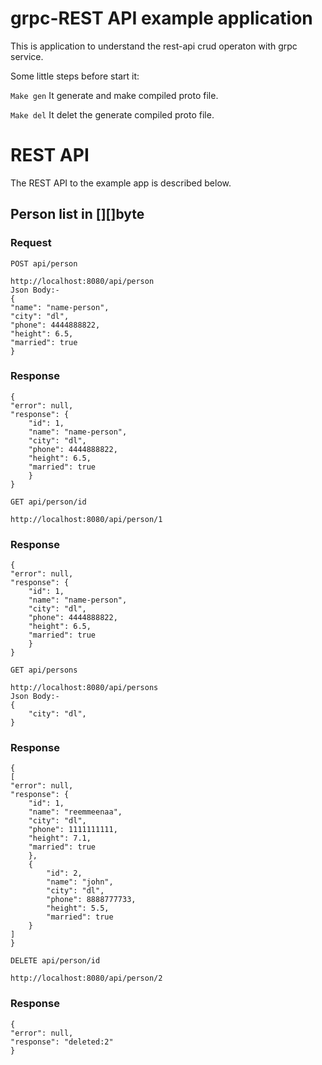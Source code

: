 # grpc-REST API example application

This is application to understand the rest-api  crud operaton  with grpc service.

Some little steps before start it:

`Make gen` It generate  and make compiled proto file.

`Make del` It delet the generate compiled proto file.

# REST API

The REST API to the example app is described below.

## Person list in [][]byte

### Request

`POST api/person`

    http://localhost:8080/api/person
    Json Body:-
    {
    "name": "name-person",
    "city": "dl",
    "phone": 4444888822,
    "height": 6.5,
    "married": true
    }

### Response
    {
    "error": null,
    "response": {
        "id": 1,
        "name": "name-person",
        "city": "dl",
        "phone": 4444888822,
        "height": 6.5,
        "married": true
        }
    }




`GET api/person/id`

    http://localhost:8080/api/person/1
    

### Response
    {
    "error": null,
    "response": {
        "id": 1,
        "name": "name-person",
        "city": "dl",
        "phone": 4444888822,
        "height": 6.5,
        "married": true
        }
    }



`GET api/persons`

    http://localhost:8080/api/persons
    Json Body:-
    {
        "city": "dl",
    }

### Response
    {
    [
    "error": null,
    "response": {
        "id": 1,
        "name": "reemmeenaa",
        "city": "dl",
        "phone": 1111111111,
        "height": 7.1,
        "married": true
        },
        {
            "id": 2,
            "name": "john",
            "city": "dl",
            "phone": 8888777733,
            "height": 5.5,
            "married": true
        }
    ]
    }


`DELETE api/person/id`

    http://localhost:8080/api/person/2
    

### Response
    {
    "error": null,
    "response": "deleted:2"
    }
